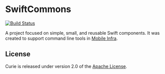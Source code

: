 # SwiftCommons

[![Build Status](https://github.com/mobileinf/SwiftCommons/actions/workflows/main.yml/badge.svg)](https://github.com/mobileinf/SwiftCommons/actions/workflows/main.yml)

A project focused on simple, small, and reusable Swift components. It was created to support command line tools in [Mobile Infra](https://github.com/mobileinf).

## License

Curie is released under version 2.0 of the [Apache License](LICENSE.txt).
